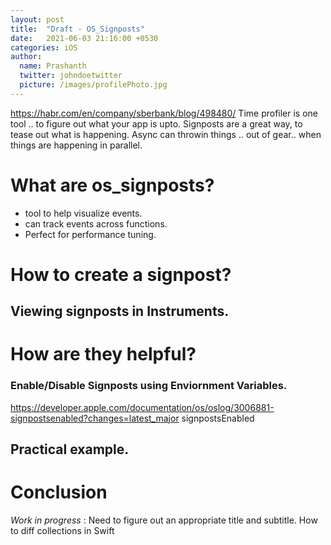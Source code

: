 ```yaml
---
layout: post
title:  "Draft - OS_Signposts" 
date:   2021-06-03 21:16:00 +0530
categories: iOS 
author:
  name: Prashanth 
  twitter: johndoetwitter
  picture: /images/profilePhoto.jpg
---
```

https://habr.com/en/company/sberbank/blog/498480/
Time profiler is one tool .. to figure out what your app is upto.
Signposts are a great way, to tease out what is happening.
Async can throwin things .. out of gear.. when things are happening in parallel.


# What are os_signposts?
- tool to help visualize events.
- can track events across functions.
- Perfect for performance tuning.

# How to create a signpost?

## Viewing signposts in Instruments.

# How are they helpful?

### Enable/Disable Signposts using Enviornment Variables.
https://developer.apple.com/documentation/os/oslog/3006881-signpostsenabled?changes=latest_major
signpostsEnabled

## Practical example.

# Conclusion 

*Work in progress* : Need to figure out an appropriate title and subtitle.
How to diff collections in Swift 
